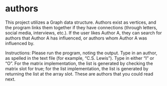 # authors
This project utilizes a Graph data structure. Authors exist as vertices, and the program links them together if they have connections (through letters, social media, interviews, etc.). If the user likes Author A, they can search for authors that Author A has influenced, or authors whom Author A was influenced by.

Instructions: Please run the program, noting the output. Type in an author, as spelled in the text file (for example, “C.S. Lewis”). Type in either “I” or “O”. For the matrix implementation, the list is generated by checking the matrix slot for true; for the list implementation, the list is generated by returning the list at the array slot. These are authors that you could read next. 

